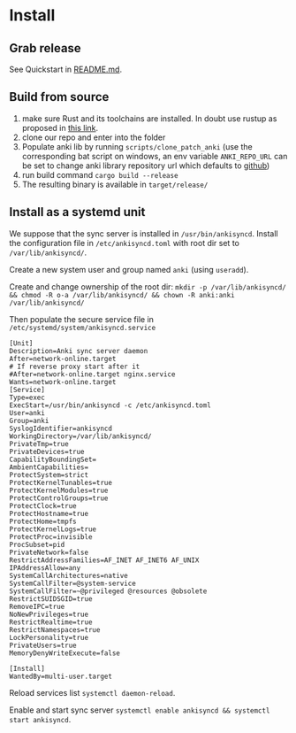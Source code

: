 # Install

## Grab release

See Quickstart in [README.md](../README.md).

## Build from source 

1. make sure Rust and its toolchains are installed.
In doubt use rustup as proposed in [this link](https://www.rust-lang.org/tools/install).
2. clone our repo and enter into the folder
3. Populate anki lib by running `scripts/clone_patch_anki` (use the corresponding bat script on windows, an env variable `ANKI_REPO_URL` can be set to change anki library repository url which defaults to [github](https://github.com/ankitects/anki))
4. run build command `cargo build --release`
5. The resulting binary is available in `target/release/`

## Install as a systemd unit

We suppose that the sync server is installed in `/usr/bin/ankisyncd`.
Install the configuration file in `/etc/ankisyncd.toml`
with root dir set to `/var/lib/ankisyncd/`.

Create a new system user and group named `anki` (using `useradd`).

Create and change ownership of the root dir: `mkdir -p /var/lib/ankisyncd/ && chmod -R o-a /var/lib/ankisyncd/ && chown -R anki:anki /var/lib/ankisyncd/`

Then populate the secure service file in `/etc/systemd/system/ankisyncd.service`
```
[Unit]
Description=Anki sync server daemon
After=network-online.target
# If reverse proxy start after it
#After=network-online.target nginx.service
Wants=network-online.target
[Service]
Type=exec
ExecStart=/usr/bin/ankisyncd -c /etc/ankisyncd.toml
User=anki
Group=anki
SyslogIdentifier=ankisyncd
WorkingDirectory=/var/lib/ankisyncd/
PrivateTmp=true
PrivateDevices=true
CapabilityBoundingSet=
AmbientCapabilities=
ProtectSystem=strict
ProtectKernelTunables=true
ProtectKernelModules=true
ProtectControlGroups=true
ProtectClock=true
ProtectHostname=true
ProtectHome=tmpfs
ProtectKernelLogs=true
ProtectProc=invisible
ProcSubset=pid
PrivateNetwork=false
RestrictAddressFamilies=AF_INET AF_INET6 AF_UNIX
IPAddressAllow=any
SystemCallArchitectures=native
SystemCallFilter=@system-service
SystemCallFilter=~@privileged @resources @obsolete
RestrictSUIDSGID=true
RemoveIPC=true
NoNewPrivileges=true
RestrictRealtime=true
RestrictNamespaces=true
LockPersonality=true
PrivateUsers=true
MemoryDenyWriteExecute=false

[Install]
WantedBy=multi-user.target
```

Reload services list `systemctl daemon-reload`.

Enable and start sync server `systemctl enable ankisyncd && systemctl start ankisyncd`.
